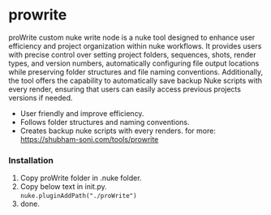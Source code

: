# prowrite
proWrite custom nuke write node is a nuke tool designed to enhance user efficiency and project organization within nuke workflows. It provides users with precise control over setting project folders, sequences, shots, render types, and version numbers, automatically configuring file output locations while preserving folder structures and file naming conventions. Additionally, the tool offers the capability to automatically save backup Nuke scripts with every render, ensuring that users can easily access previous projects versions if needed.

- User friendly and improve efficiency.
- Follows folder structures and naming conventions.
- Creates backup nuke scripts with every renders.
  for more: https://shubham-soni.com/tools/prowrite

### **Installation**
1. Copy proWrite folder in .nuke folder.
2. Copy below text in init.py.  
`nuke.pluginAddPath("./proWrite")`
3. done. 
